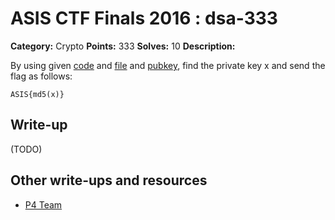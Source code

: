 # ASIS CTF Finals 2016 : dsa-333

**Category:** Crypto
**Points:** 333
**Solves:** 10
**Description:**

By using given [code](DSA.txz) and [file](params.txt) and [pubkey](pubkey), find the private key x and send the flag as follows:

	ASIS{md5(x)}

## Write-up

(TODO)

## Other write-ups and resources

* [P4 Team](https://github.com/p4-team/ctf/tree/master/2016-09-09-asis-final/dsa)

